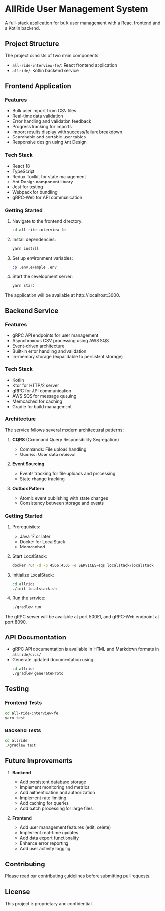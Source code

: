 # AllRide User Management System

A full-stack application for bulk user management with a React frontend and a Kotlin backend.

## Project Structure

The project consists of two main components:

- `all-ride-interview-fe/`: React frontend application
- `allride/`: Kotlin backend service

## Frontend Application

### Features

- Bulk user import from CSV files
- Real-time data validation
- Error handling and validation feedback
- Progress tracking for imports
- Import results display with success/failure breakdown
- Searchable and sortable user tables
- Responsive design using Ant Design

### Tech Stack

- React 18
- TypeScript
- Redux Toolkit for state management
- Ant Design component library
- Jest for testing
- Webpack for bundling
- gRPC-Web for API communication

### Getting Started

1. Navigate to the frontend directory:
   ```bash
   cd all-ride-interview-fe
   ```

2. Install dependencies:
   ```bash
   yarn install
   ```

3. Set up environment variables:
   ```bash
   cp .env.example .env
   ```

4. Start the development server:
   ```bash
   yarn start
   ```

The application will be available at http://localhost:3000.

## Backend Service

### Features

- gRPC API endpoints for user management
- Asynchronous CSV processing using AWS SQS
- Event-driven architecture
- Built-in error handling and validation
- In-memory storage (expandable to persistent storage)

### Tech Stack

- Kotlin
- Ktor for HTTP/2 server
- gRPC for API communication
- AWS SQS for message queuing
- Memcached for caching
- Gradle for build management

### Architecture

The service follows several modern architectural patterns:

1. **CQRS** (Command Query Responsibility Segregation)
   - Commands: File upload handling
   - Queries: User data retrieval

2. **Event Sourcing**
   - Events tracking for file uploads and processing
   - State change tracking

3. **Outbox Pattern**
   - Atomic event publishing with state changes
   - Consistency between storage and events

### Getting Started

1. Prerequisites:
   - Java 17 or later
   - Docker for LocalStack
   - Memcached

2. Start LocalStack:
   ```bash
   docker run -d -p 4566:4566 -e SERVICES=sqs localstack/localstack
   ```

3. Initialize LocalStack:
   ```bash
   cd allride
   ./init-localstack.sh
   ```

4. Run the service:
   ```bash
   ./gradlew run
   ```

The gRPC server will be available at port 50051, and gRPC-Web endpoint at port 8090.

## API Documentation

- gRPC API documentation is available in HTML and Markdown formats in `allride/docs/`
- Generate updated documentation using:
  ```bash
  cd allride
  ./gradlew generateProto
  ```

## Testing

### Frontend Tests
```bash
cd all-ride-interview-fe
yarn test
```

### Backend Tests
```bash
cd allride
./gradlew test
```

## Future Improvements

1. **Backend**
   - Add persistent database storage
   - Implement monitoring and metrics
   - Add authentication and authorization
   - Implement rate limiting
   - Add caching for queries
   - Add batch processing for large files

2. **Frontend**
   - Add user management features (edit, delete)
   - Implement real-time updates
   - Add data export functionality
   - Enhance error reporting
   - Add user activity logging

## Contributing

Please read our contributing guidelines before submitting pull requests.

## License

This project is proprietary and confidential.
